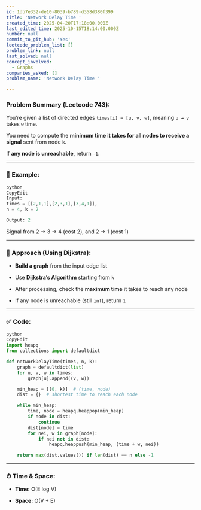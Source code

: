 ```yaml
---
id: 1db7e332-de10-8039-b789-d358d380f399
title: 'Network Delay Time '
created_time: 2025-04-20T17:18:00.000Z
last_edited_time: 2025-10-15T18:14:00.000Z
number: null
commit_to_git_hub: 'Yes'
leetcode_problem_list: []
problem_link: null
last_solved: null
concept_involved:
  - Graphs
companies_asked: []
problem_name: 'Network Delay Time '

---
```


### Problem Summary (Leetcode 743):

You’re given a list of directed edges `times[i] = [u, v, w]`, meaning `u → v` takes `w` time.

You need to compute the **minimum time it takes for all nodes to receive a signal** sent from node `k`.

If **any node is unreachable**, return `-1`.

***

### 📘 Example:

```python
python
CopyEdit
Input:
times = [[2,1,1],[2,3,1],[3,4,1]],
n = 4, k = 2

Output: 2


```

Signal from 2 → 3 → 4 (cost 2), and 2 → 1 (cost 1)

***

### 🔧 Approach (Using Dijkstra):

*   **Build a graph** from the input edge list

*   Use **Dijkstra’s Algorithm** starting from `k`

*   After processing, check the **maximum time** it takes to reach any node

*   If any node is unreachable (still `inf`), return `1`

***

### ✅ Code:

```python
python
CopyEdit
import heapq
from collections import defaultdict

def networkDelayTime(times, n, k):
    graph = defaultdict(list)
    for u, v, w in times:
        graph[u].append((v, w))

    min_heap = [(0, k)]  # (time, node)
    dist = {}  # shortest time to reach each node

    while min_heap:
        time, node = heapq.heappop(min_heap)
        if node in dist:
            continue
        dist[node] = time
        for nei, w in graph[node]:
            if nei not in dist:
                heapq.heappush(min_heap, (time + w, nei))

    return max(dist.values()) if len(dist) == n else -1


```

***

### ⏱ Time & Space:

*   **Time:** O(E log V)

*   **Space:** O(V + E)
